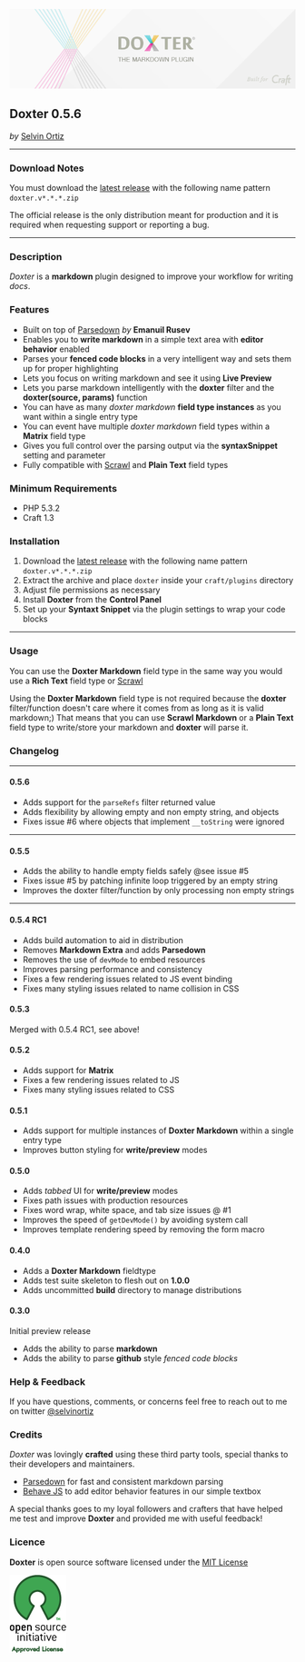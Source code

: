 ![Doxter](resources/img/doxter.png)

## Doxter 0.5.6
*by* [Selvin Ortiz](http://twitter.com/selvinortiz)

----
### Download Notes
You must download the [latest release](https://github.com/selvinortiz/craft.doxter/releases) with the following name pattern `doxter.v*.*.*.zip`

The official release is the only distribution meant for production and it is required when requesting support or reporting a bug.

----
### Description
_Doxter_ is a **markdown** plugin designed to improve your workflow for writing _docs_.

### Features
* Built on top of [Parsedown](https://github.com/erusev/parsedown) _by_ **Emanuil Rusev**
* Enables you to **write markdown** in a simple text area with **editor behavior** enabled
* Parses your **fenced code blocks** in a very intelligent way and sets them up for proper highlighting
* Lets you focus on writing markdown and see it using **Live Preview**
* Lets you parse markdown intelligently with the **doxter** filter and the **doxter(source, params)** function
* You can have as many _doxter markdown_ **field type instances** as you want within a single entry type
* You can event have multiple _doxter markdown_ field types within a **Matrix** field type
* Gives you full control over the parsing output via the **syntaxSnippet** setting and parameter
* Fully compatible with [Scrawl](https://github.com/builtbysplash/craft-scrawl) and **Plain Text** field types

### Minimum Requirements
- PHP 5.3.2
- Craft 1.3

### Installation
1. Download the [latest release](https://github.com/selvinortiz/craft.doxter/releases) with the following name pattern `doxter.v*.*.*.zip`
2. Extract the archive and place `doxter` inside your `craft/plugins` directory
3. Adjust file permissions as necessary
4. Install **Doxter** from the **Control Panel**
5. Set up your **Syntaxt Snippet** via the plugin settings to wrap your code blocks

----
### Usage
You can use the **Doxter Markdown** field type in the same way you would use a **Rich Text** field type or [Scrawl](https://github.com/builtbysplash/craft-scrawl)

Using the **Doxter Markdown** field type is not required because the **doxter** filter/function doesn't care where it comes from as long as it is valid markdown;)
That means that you can use **Scrawl Markdown** or a **Plain Text** field type to write/store your markdown and **doxter** will parse it.

### Changelog

----
#### 0.5.6
* Adds support for the `parseRefs` filter returned value
* Adds flexibility by allowing empty and non empty string, and objects
* Fixes issue #6 where objects that implement `__toString` were ignored

----
#### 0.5.5
* Adds the ability to handle empty fields safely @see issue #5
* Fixes issue #5 by patching infinite loop triggered by an empty string
* Improves the doxter filter/function by only processing non empty strings

----
#### 0.5.4 RC1
* Adds build automation to aid in distribution
* Removes **Markdown Extra** and adds **Parsedown**
* Removes the use of `devMode` to embed resources
* Improves parsing performance and consistency
* Fixes a few rendering issues related to JS event binding
* Fixes many styling issues related to name collision in CSS

#### 0.5.3
Merged with 0.5.4 RC1, see above!

#### 0.5.2
* Adds support for **Matrix**
* Fixes a few rendering issues related to JS
* Fixes many styling issues related to CSS

#### 0.5.1
* Adds support for multiple instances of **Doxter Markdown** within a single entry type
* Improves button styling for **write/preview** modes

#### 0.5.0
* Adds _tabbed_ UI for **write/preview** modes
* Fixes path issues with production resources
* Fixes word wrap, white space, and tab size issues  @ #1
* Improves the speed of `getDevMode()` by avoiding system call
* Improves template rendering speed by removing the form macro

#### 0.4.0
* Adds a **Doxter Markdown** fieldtype
* Adds test suite skeleton to flesh out on **1.0.0**
* Adds uncommitted **build** directory to manage distributions

#### 0.3.0
Initial preview release

* Adds the ability to parse **markdown**
* Adds the ability to parse **github** style _fenced code blocks_

### Help & Feedback
If you have questions, comments, or concerns feel free to reach out to me on twitter [@selvinortiz](http://twitter.com/selvinortiz)

### Credits
_Doxter_ was lovingly **crafted** using these third party tools, special thanks to their developers and maintainers.

- [Parsedown](http://parsedown.org "The Better Markdown Parser in PHP") for fast and consistent markdown parsing
- [Behave JS](http://jakiestfu.github.io/Behave.js "Editor Behavior") to add editor behavior features in our simple textbox

A special thanks goes to my loyal followers and crafters that have helped me test and improve **Doxter** and provided me with useful feedback!

### Licence
**Doxter** is open source software licensed under the [MIT License](http://opensource.org/licenses/MIT)

![Open Source Initiative](resources/img/osilogo.png)
